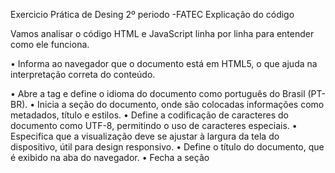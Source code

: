 Exercicio Prática de Desing 2º periodo -FATEC
Explicação do código

Vamos analisar o código HTML e JavaScript linha por linha para entender como ele funciona.
<!DOCTYPE html>
•	Informa ao navegador que o documento está em HTML5, o que ajuda na interpretação correta do conteúdo.
<html lang="PT-BR">
•	Abre a tag <html> e define o idioma do documento como português do Brasil (PT-BR).
<head>
•	Inicia a seção <head> do documento, onde são colocadas informações como metadados, título e estilos.
    <meta charset="UTF-8">
•	Define a codificação de caracteres do documento como UTF-8, permitindo o uso de caracteres especiais.
    <meta name="viewport" content="width=device-width, initial-scale=1.0">
•	Especifica que a visualização deve se ajustar à largura da tela do dispositivo, útil para design responsivo.
    <title>Document</title>
•	Define o título do documento, que é exibido na aba do navegador.
    <style>
•	Inicia uma seção de estilo onde você pode definir CSS para estilizar o documento.
        body{
            overflow: hidden;
        }
•	Define que o elemento body não deve permitir rolagem, ocultando qualquer conteúdo que ultrapasse os limites da janela.
        #carro{
            /* a posição deve ser absoluta para animação ocorrer */
            position: absolute;
            left: 0;
        }
•	Estiliza o elemento com ID carro para que ele tenha uma posição absoluta, permitindo seu deslocamento na tela. O valor left: 0 posiciona o carro no canto esquerdo da tela.
    </style>
•	Fecha a seção <style>.
</head>
<body>
•	Fecha a seção <head> e inicia a seção <body>, que contém o conteúdo visível da página.
    <img id="carro" src="IMG/download.jfif" alt="isso é um carro">
•	Insere uma imagem com o ID carro, cujo caminho é IMG/download.jfif e o texto alternativo é "isso é um carro". Essa imagem representa o carro que se moverá na tela.
    <script>
•	Inicia um bloco de script JavaScript, onde você pode escrever código que adiciona interatividade à página.
        let posicaoDoCarrinho = 0;
•	Declara uma variável chamada posicaoDoCarrinho e inicializa seu valor como 0. Essa variável armazenará a posição atual do carro na tela.
        const carro = document.getElementById('carro');
•	Obtém o elemento com ID carro (a imagem do carro) e atribui à constante carro para que possa ser manipulada mais tarde no script.
        // criar uma função recursiva
•	Um comentário para indicar que a função que será definida a seguir é uma função recursiva.
        function moverCarro(){
•	Declara uma função chamada moverCarro que será responsável por mover a imagem do carro.
            if(posicaoDoCarrinho > window.innerWidth){
•	Verifica se a posicaoDoCarrinho é maior que a largura da janela do navegador.
                // ele reseta a posição do carrinho
                posicaoDoCarrinho = -100;
•	Se a posição do carro ultrapassar a largura da janela, a posição é redefinida para -100, colocando o carro fora da tela do lado esquerdo.
            }
•	Fecha a estrutura de controle if.
            // move o carrinho de 5 em 5 pixels
            posicaoDoCarrinho = posicaoDoCarrinho + 5;
•	Incrementa posicaoDoCarrinho em 5, movendo o carro para a direita a cada chamada da função.
            carro.style.left = posicaoDoCarrinho + "px";
•	Atualiza a propriedade left do estilo do carro, movendo-o para a nova posição calculada.
        }
•	Fecha a função moverCarro.
        setInterval(moverCarro, 30);
•	Chama a função moverCarro a cada 30 milissegundos, o que cria uma animação contínua do carro se movendo pela tela.
    </script>
</body>
</html>
•	Fecha a tag <script>, o corpo do documento e a tag <html>.
Resumo
Esse código cria uma animação simples em que uma imagem de carro se move da esquerda para a direita na tela, reiniciando sua posição assim que sai da tela. O uso de setInterval garante que a função de movimento seja chamada repetidamente, proporcionando a animação.
